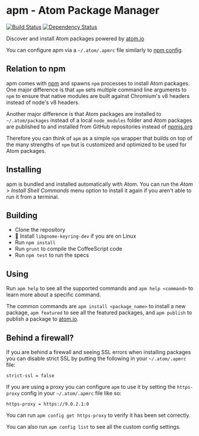 # apm - Atom Package Manager

[![Build Status](https://travis-ci.org/atom/apm.svg?branch=master)](https://travis-ci.org/atom/apm)
[![Dependency Status](https://david-dm.org/atom/apm.svg)](https://david-dm.org/atom/apm)

Discover and install Atom packages powered by [atom.io](https://atom.io)

You can configure apm via a `~/.atom/.apmrc` file similarly to
[npm config](https://www.npmjs.org/doc/misc/npm-config.html).

## Relation to npm

apm comes with [npm](https://github.com/npm/npm) and spawns `npm` processes to
install Atom packages. One major difference is that `apm` sets multiple command
line arguments to `npm` to ensure that native modules are built against
Chromium's v8 headers instead of node's v8 headers.

Another major difference is that Atom packages are installed to
`~/.atom/packages` instead of a local `node_modules` folder and Atom packages
are published to and installed from GitHub repositories instead of
[npmjs.org](https://www.npmjs.org)

Therefore you can think of `apm` as a simple `npm` wrapper that builds on top
of the many strengths of `npm` but is customized and optimized to be used for
Atom packages.

## Installing

apm is bundled and installed automatically with Atom. You can run the
_Atom > Install Shell Commands_ menu option to install it again if you aren't
able to run it from a terminal.

## Building
  * Clone the repository
  * :penguin: Install `libgnome-keyring-dev` if you are on Linux
  * Run `npm install`
  * Run `grunt` to compile the CoffeeScript code
  * Run `npm test` to run the specs

## Using

Run `apm help` to see all the supported commands and `apm help <command>` to
learn more about a specific command.

The common commands are `apm install <package_name>` to install a new package,
`apm featured` to see all the featured packages, and `apm publish` to publish
a package to [atom.io](https://atom.io).

## Behind a firewall?

If you are behind a firewall and seeing SSL errors when installing packages
you can disable strict SSL by putting the following in your `~/.atom/.apmrc`
file:

```
strict-ssl = false
```

If you are using a proxy you can configure `apm` to use it by setting the
`https-proxy` config in your `~/.atom/.apmrc` file like so:

```
https-proxy = https://9.0.2.1:0
```

You can run `apm config get https-proxy` to verify it has been set correctly.

You can also run `apm config list` to see all the custom config settings.
